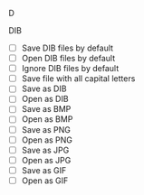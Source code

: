 D

DIB

- [ ] Save DIB files by default
- [ ] Open DIB files by default
- [ ] Ignore DIB files by default
- [ ] Save file with all capital letters
- [ ] Save as DIB
- [ ] Open as DIB
- [ ] Save as BMP
- [ ] Open as BMP
- [ ] Save as PNG
- [ ] Open as PNG
- [ ] Save as JPG
- [ ] Open as JPG
- [ ] Save as GIF
- [ ] Open as GIF
